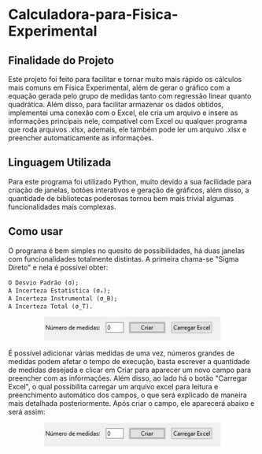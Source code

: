 # Calculadora-para-Fisica-Experimental

## Finalidade do Projeto

Este projeto foi feito para facilitar e tornar muito mais rápido os cálculos mais comuns em Física Experimental, além de gerar o gráfico com a equação gerada pelo grupo de medidas tanto com regressão linear quanto quadrática.
Além disso, para facilitar armazenar os dados obtidos, implementei uma conexão com o Excel, ele cria um arquivo e insere as informações principais nele, compatível com Excel ou qualquer programa que roda arquivos .xlsx, ademais, ele também pode ler um arquivo .xlsx e preencher automaticamente as informações.

## Linguagem Utilizada

Para este programa foi utilizado Python, muito devido a sua facilidade para criação de janelas, botões interativos e geração de gráficos, além disso, a quantidade de bibliotecas poderosas tornou bem mais trivial algumas funcionalidades mais complexas.

## Como usar

O programa é bem simples no quesito de possibilidades, há duas janelas com funcionalidades totalmente distintas.
A primeira chama-se "Sigma Direto" e nela é possível obter:
    
    O Desvio Padrão (σ);
    A Incerteza Estatística (σₐ);
    A Incerteza Instrumental (σ_B);
    A Incerteza Total (σ_T).

<div align="center">
    
![Foto exemplificando](./imagens/Primeira_Foto.jpg)

</div>

É possível adicionar várias medidas de uma vez, números grandes de medidas podem afetar o tempo de execução, basta escrever a quantidade de medidas desejada e clicar em Criar para aparecer um novo campo para preencher com as informações. Além disso, ao lado há o botão "Carregar Excel", o qual possibilita carregar um arquivo excel para leitura e preenchimento automático dos campos, o que será explicado de maneira mais detalhada posteriormente.
Após criar o campo, ele aparecerá abaixo e será assim:

<div align="center">
    
![Foto exemplificando](./imagens/Primeira_Foto.jpg)

</div>
